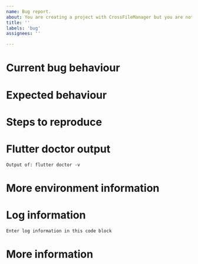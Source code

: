 ```yaml
---
name: Bug report.
about: You are creating a project with CrossFileManager but you are noticing some strange behaviour, that it throws an unexpected exception, or that it is not working according to the specifications.
title: ''
labels: 'bug'
assignees: ''

---
```



<!-- When reporting a bug, please read this complete template and fill all the questions in order to get a better response -->

# Current bug behaviour
<!-- What is the current behaviour that you see? -->

# Expected behaviour
<!-- What behaviour did you expect? -->

# Steps to reproduce
<!-- This one is very important, please be very precise in how we can reproduce this bug -->
<!-- If possible please report steps based on the example from this plugin! -->

# Flutter doctor output
<!-- Execute in a terminal and put output into code block below -->
```
Output of: flutter doctor -v
```

# More environment information
<!--
Create a list of more environment information, like:
* CrossFileManager version: 1.0.0
* Platform affected: android, ios, web
* Platform version affected: android 9, ios 13
-->

# Log information
<!-- If you have any debug / error logging, please fill it here within the code block below -->
```
Enter log information in this code block
```

# More information
<!-- Do you have any other useful information about this bug report? Please write it down here -->
<!-- Possible helpful information: references to other sites/repositories -->
<!-- Are you interested in working on a PR for this? -->
